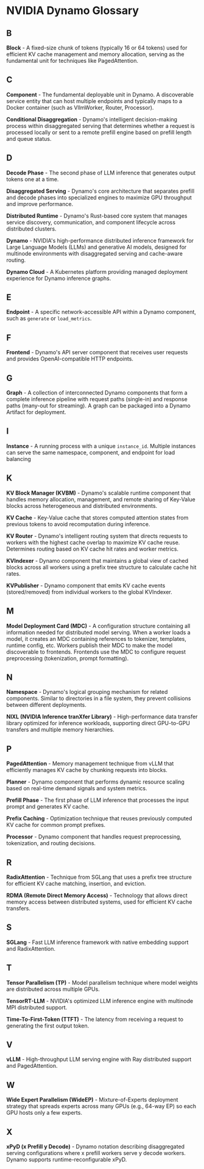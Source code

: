 # NVIDIA Dynamo Glossary

## B
**Block** - A fixed-size chunk of tokens (typically 16 or 64 tokens) used for efficient KV cache management and memory allocation, serving as the fundamental unit for techniques like PagedAttention.

## C
**Component** - The fundamental deployable unit in Dynamo. A discoverable service entity that can host multiple endpoints and typically maps to a Docker container (such as VllmWorker, Router, Processor).

**Conditional Disaggregation** - Dynamo's intelligent decision-making process within disaggregated serving that determines whether a request is processed locally or sent to a remote prefill engine based on prefill length and queue status.

## D
**Decode Phase** - The second phase of LLM inference that generates output tokens one at a time.

**Disaggregated Serving** - Dynamo's core architecture that separates prefill and decode phases into specialized engines to maximize GPU throughput and improve performance.

**Distributed Runtime** - Dynamo's Rust-based core system that manages service discovery, communication, and component lifecycle across distributed clusters.

**Dynamo** - NVIDIA's high-performance distributed inference framework for Large Language Models (LLMs) and generative AI models, designed for multinode environments with disaggregated serving and cache-aware routing.

**Dynamo Cloud** - A Kubernetes platform providing managed deployment experience for Dynamo inference graphs.

## E
**Endpoint** - A specific network-accessible API within a Dynamo component, such as `generate` or `load_metrics`.

## F
**Frontend** - Dynamo's API server component that receives user requests and provides OpenAI-compatible HTTP endpoints.

## G
**Graph** - A collection of interconnected Dynamo components that form a complete inference pipeline with request paths (single-in) and response paths (many-out for streaming). A graph can be packaged into a Dynamo Artifact for deployment.

## I
**Instance** - A running process with a unique `instance_id`. Multiple instances can serve the same namespace, component, and endpoint for load balancing

## K
**KV Block Manager (KVBM)** - Dynamo's scalable runtime component that handles memory allocation, management, and remote sharing of Key-Value blocks across heterogeneous and distributed environments.

**KV Cache** - Key-Value cache that stores computed attention states from previous tokens to avoid recomputation during inference.

**KV Router** - Dynamo's intelligent routing system that directs requests to workers with the highest cache overlap to maximize KV cache reuse. Determines routing based on KV cache hit rates and worker metrics.

**KVIndexer** - Dynamo component that maintains a global view of cached blocks across all workers using a prefix tree structure to calculate cache hit rates.

**KVPublisher** - Dynamo component that emits KV cache events (stored/removed) from individual workers to the global KVIndexer.


## M
**Model Deployment Card (MDC)** - A configuration structure containing all information needed for distributed model serving. When a worker loads a model, it creates an MDC containing references to tokenizer, templates, runtime config, etc. Workers publish their MDC to make the model discoverable to frontends. Frontends use the MDC to configure request preprocessing (tokenization, prompt formatting).

## N
**Namespace** - Dynamo's logical grouping mechanism for related components. Similar to directories in a file system, they prevent collisions between different deployments.

**NIXL (NVIDIA Inference tranXfer Library)** - High-performance data transfer library optimized for inference workloads, supporting direct GPU-to-GPU transfers and multiple memory hierarchies.

## P
**PagedAttention** - Memory management technique from vLLM that efficiently manages KV cache by chunking requests into blocks.

**Planner** - Dynamo component that performs dynamic resource scaling based on real-time demand signals and system metrics.

**Prefill Phase** - The first phase of LLM inference that processes the input prompt and generates KV cache.

**Prefix Caching** - Optimization technique that reuses previously computed KV cache for common prompt prefixes.

**Processor** - Dynamo component that handles request preprocessing, tokenization, and routing decisions.

## R
**RadixAttention** - Technique from SGLang that uses a prefix tree structure for efficient KV cache matching, insertion, and eviction.

**RDMA (Remote Direct Memory Access)** - Technology that allows direct memory access between distributed systems, used for efficient KV cache transfers.

## S
**SGLang** - Fast LLM inference framework with native embedding support and RadixAttention.

## T
**Tensor Parallelism (TP)** - Model parallelism technique where model weights are distributed across multiple GPUs.

**TensorRT-LLM** - NVIDIA's optimized LLM inference engine with multinode MPI distributed support.

**Time-To-First-Token (TTFT)** - The latency from receiving a request to generating the first output token.

## V
**vLLM** - High-throughput LLM serving engine with Ray distributed support and PagedAttention.

## W
**Wide Expert Parallelism (WideEP)** - Mixture-of-Experts deployment strategy that spreads experts across many GPUs (e.g., 64-way EP) so each GPU hosts only a few experts.

## X
**xPyD (x Prefill y Decode)** - Dynamo notation describing disaggregated serving configurations where x prefill workers serve y decode workers. Dynamo supports runtime-reconfigurable xPyD.
